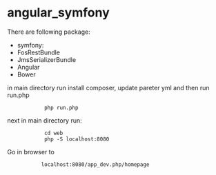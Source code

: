 angular_symfony
===============

There are following package:

 * symfony:
  * FosRestBundle
  * JmsSerializerBundle
 * Angular
  * Bower



in main directory run install composer, update pareter yml and then run run.php

                php run.php

next in main directory run:

                cd web
                php -S localhost:8080

Go in browser to

               localhost:8080/app_dev.php/homepage

